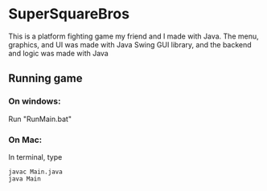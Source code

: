 # SuperSquareBros
This is a platform fighting game my friend and I made with Java. The menu, graphics, and UI was made with Java Swing GUI library, and the backend and logic was made with Java

## Running game

### On windows:

Run "RunMain.bat"


### On Mac:

In terminal, type 

```
javac Main.java
java Main
```


